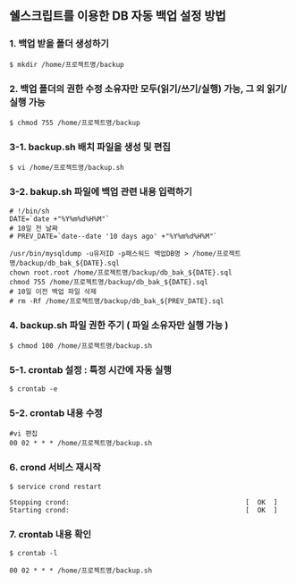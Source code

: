 ## 쉘스크립트를 이용한 DB 자동 백업 설정 방법


### 1. 백업 받을 폴더 생성하기
```
$ mkdir /home/프로젝트명/backup
```

### 2. 백업 폴더의 권한 수정 소유자만 모두(읽기/쓰기/실행) 가능, 그 외 읽기/실행 가능
```
$ chmod 755 /home/프로젝트명/backup
```

### 3-1. backup.sh 배치 파일을 생성 및 편집
```
$ vi /home/프로젝트명/backup.sh
```

### 3-2. bakup.sh 파일에 백업 관련 내용 입력하기
```
# !/bin/sh
DATE=`date +"%Y%m%d%H%M"`
# 10일 전 날짜
# PREV_DATE=`date--date '10 days ago' +"%Y%m%d%H%M"`

/usr/bin/mysqldump -u유저ID -p패스워드 백업DB명 > /home/프로젝트명/backup/db_bak_${DATE}.sql
chown root.root /home/프로젝트명/backup/db_bak_${DATE}.sql
chmod 755 /home/프로젝트명/backup/db_bak_${DATE}.sql
# 10일 이전 백업 파일 삭제
# rm -Rf /home/프로젝트명/backup/db_bak_${PREV_DATE}.sql
```

### 4. backup.sh 파일 권한 주기 ( 파일 소유자만 실행 가능 )
```
$ chmod 100 /home/프로젝트명/backup.sh
```

### 5-1. crontab 설정 : 특정 시간에 자동 실행 
```
$ crontab -e
```

### 5-2. crontab 내용 수정
```
#vi 편집
00 02 * * * /home/프로젝트명/backup.sh
```

### 6. crond 서비스 재시작
```
$ service crond restart

Stopping crond:                                            [  OK  ]
Starting crond:                                            [  OK  ]
```

### 7. crontab 내용 확인
```
$ crontab -l

00 02 * * * /home/프로젝트명/backup.sh
```
